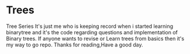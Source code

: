 # Trees
Tree Series
It's just me who is keeping record when i started learning binarytree and it's the code regarding questions and implementation of Binary trees.
If anyone wants to revise or Learn trees from basics then it's my way to go repo.
Thanks for reading,Have a good day.
